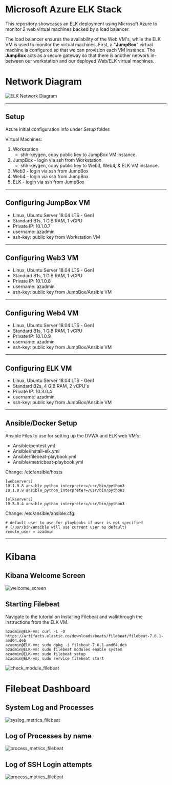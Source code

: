 # Microsoft Azure ELK Stack

This repository showcases an ELK deployment using Microsoft Azure to monitor 2 web virtual machines backed by a load balancer.

The load balancer ensures the availability of the Web VM's, while the ELK VM is used to monitor the virtual machines.  First, a "**JumpBox**" virtual machine is configured so that we can provision each VM instance. The **JumpBox** acts as a secure gateway so that there is another network in-between our workstation and our deployed Web/ELK virtual machines.   


# Network Diagram

![ELK Network Diagram](Setup/Images/ELK-Network-Diagram.png)

----
## Setup

Azure initial configuration info under *Setup* folder.

Virtual Machines:
1. Workstation 
    - shh-keygen, copy public key to JumpBox VM instance.
2. JumpBox - login via ssh from Workstation.  
    - shh-keygen, copy public key to Web3, Web4, & ELK VM instance.
3. Web3 - login via ssh from JumpBox
4. Web4 - login via ssh from JumpBox
5. ELK - login via ssh from JumpBox

----	
## Configuring JumpBox VM
* Linux, Ubuntu Server 18.04 LTS - Gen1
* Standard B1s, 1 GiB RAM, 1 vCPU
* Private IP: 10.1.0.7
* username: azadmin
* ssh-key: public key from Workstation VM

----
## Configuring Web3 VM
* Linux, Ubuntu Server 18.04 LTS - Gen1
* Standard B1s, 1 GiB RAM, 1 vCPU
* Private IP: 10.1.0.8
* username: azadmin
* ssh-key: public key from JumpBox/Ansible VM

----
## Configuring Web4 VM
* Linux, Ubuntu Server 18.04 LTS - Gen1
* Standard B1s, 1 GiB RAM, 1 vCPU
* Private IP: 10.1.0.9
* username: azadmin
* ssh-key: public key from JumpBox/Ansible VM

----
## Configuring ELK VM
* Linux, Ubuntu Server 18.04 LTS - Gen1
* Standard B2s, 4 GiB RAM, 2 vCPU's
* Private IP: 10.3.0.4
* username: azadmin
* ssh-key: public key from JumpBox/Ansible VM

----
## Ansible/Docker Setup
Ansible Files to use for setting up the DVWA and ELK web VM's:
- Ansible/pentest.yml
- Ansible/install-elk.yml
- Ansible/filebeat-playbook.yml
- Ansible/metricbeat-playbook.yml

Change: /etc/ansible/hosts
```
[webservers]
10.1.0.8 ansible_python_interpreter=/usr/bin/python3
10.1.0.9 ansible_python_interpreter=/usr/bin/python3

[elkservers]
10.3.0.4 ansible_python_interpreter=/usr/bin/python3
```

Change: /etc/ansible/ansible.cfg:
```
# default user to use for playbooks if user is not specified
# (/usr/bin/ansible will use current user as default)
remote_user = azadmin
```

----
# Kibana

## Kibana Welcome Screen
![welcome_screen](Setup/Images/Kibana-welcome-screen.png)

## Starting Filebeat

Navigate to the tutorial on Installing Filebeat and walkthrough the instructions from the ELK VM.
 ```
azadmin@ELK-vm: curl -L -O https://artifacts.elastic.co/downloads/beats/filebeat/filebeat-7.6.1-amd64.deb
azadmin@ELK-vm: sudo dpkg -i filebeat-7.6.1-amd64.deb
azadmin@ELK-vm: sudo filebeat modules enable system
azadmin@ELK-vm: sudo filebeat setup
azadmin@ELK-vm: sudo service filebeat start
```
![check_module_filebeat](Setup/Images/Filebeat-module-check-status.png)

# Filebeat Dashboard
## System Log and Processes
![syslog_metrics_filebeat](Setup/Images/Kibana-syslog-filebeat.png)

## Log of Processes by name
![process_metrics_filebeat](Setup/Images/Kibana-processes-filebeat.png)

## Log of SSH Login attempts
![process_metrics_filebeat](Setup/Images/Kibana-ssh-logins-filebeat.png)
